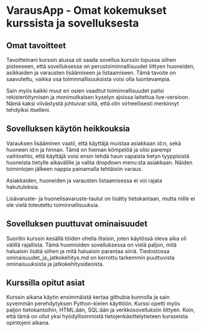 # VarausApp - Omat kokemukset kurssista ja sovelluksesta 


## Omat tavoitteet

Tavoitteinani kurssin alussa oli saada sovellus kurssin lopussa siihen pisteeseen, että sovelluksessa on perustoiminnallisuudet liittyen huoneiden, asikkaiden ja varausten lisäämiseen ja listaamiseen. Tämä tavoite on saavutettu, vaikka osa toiminnallisuuksista voisi olla luontevampia.

Sain myös kaikki muut eri osien vaaditut toiminnallisuudet paitsi rekisteröitymisen ja monimutkaisen kyselyn ajoissa laitettua live-versioon. Nämä kaksi viivästystä johtuivat siitä, että olin virheellisesti merkinnyt tehdyiksi itselleni.

## Sovelluksen käytön heikkouksia

Varauksen lisääminen vaatii, että käyttäjä muistaa asiakkaan id:n, sekä huoneen id:n ja hinnan. Tämä on hieman kömpelöä ja olisi parempi vaihtoehto, että käyttäjä voisi ensin tehdä haun vapaista tietyn tyyppisistä huoneista tietylle aikavälille ja valita dropdown menu:sta asiakkaan. Näiden toimintojen jälkeen nappia painamalla tehtäisiin varaus.

Asiakkaiden, huoneiden ja varausten listaamisessa ei voi rajata hakutuloksia.

Lisävaruste- ja huonelisavaruste-taulut on lisätty tietokantaan, mutta niille ei ole vielä toteutettu toiminnallisuuksia.

## Sovelluksen puuttuvat ominaisuudet

Suoritin kurssin kesällä töiden ohella iltaisin, joten käytössä oleva aika oli välillä rajallista. Tämä huomioiden sovelluksessa on vielä paljon, mitä haluaisin lisätä siihen ja mitä haluaisin parantaa siinä. Tiedostossa ominaisuudet_ja_jatkokehitys.md on kerrottu tarkemmin puuttuvista ominaisuuksista ja jatkokehitysideoista.

## Kurssilla opitut asiat

Kurssin aikana käytin ensimmäistä kertaa githubia kunnolla ja sain syvemmän perehdytyksen Python-kielen käyttöön. Kurssi opetti myös paljon tietokantoihin, HTML:ään, SQL:ään ja verkkosovelluksiin liittyen. Koin, että tämä on ollut yksi hyödyllisimmistä tietojenkäsittelytieteen kursseista opintojeni aikana.





